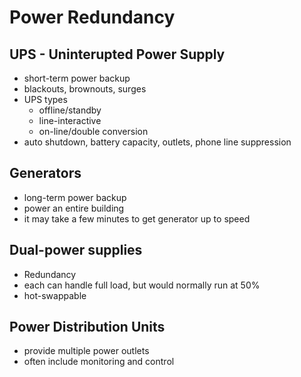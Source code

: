 # Power Redundancy

## UPS - Uninterupted Power Supply

- short-term power backup
- blackouts, brownouts, surges
- UPS types
  - offline/standby
  - line-interactive
  - on-line/double conversion
- auto shutdown, battery capacity, outlets, phone line suppression

## Generators

- long-term power backup
- power an entire building
- it may take a few minutes to get generator up to speed

## Dual-power supplies

- Redundancy
- each can handle full load, but would normally run at 50%
- hot-swappable

## Power Distribution Units

- provide multiple power outlets
- often include monitoring and control
